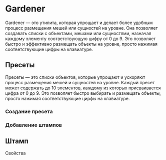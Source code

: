 # Gardener

Gardener — это утилита, которая упрощает и делает более удобным процесс размещения мешей или сущностей на уровне. Она позволяет создавать списки с объектами, мешами или сущностями, назначая каждому элементу соответствующую цифру от 0 до 9. Это позволяет быстро и эффективно размещать объекты на уровне, просто нажимая соответствующие цифры на клавиатуре.

## Пресеты

Пресеты — это списки объектов, которые упрощают и ускоряют процесс размещения мешей и сущностей на уровне. Каждый пресет может содержать до 10 элементов, каждому из которых присваивается цифра от 0 до 9. Это позволяет быстро выбирать и размещать объекты, просто нажимая соответствующие цирфы на клавиатуре.

### Создание пресета





### Добавление штампов



## Штамп

Свойства

